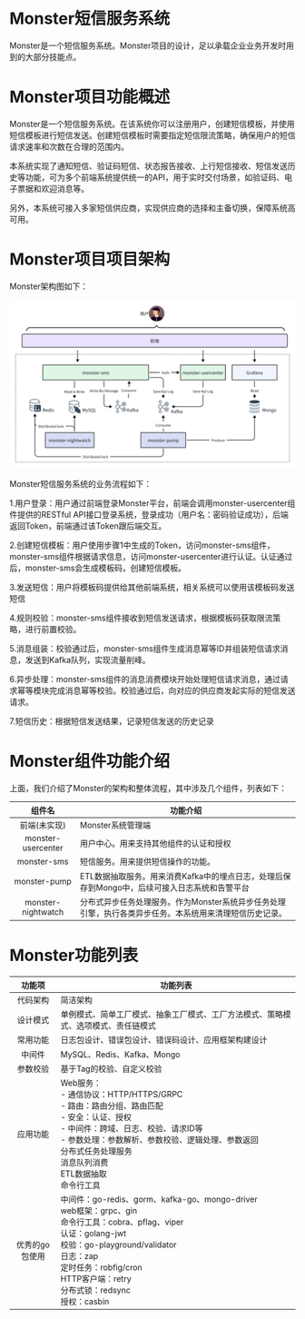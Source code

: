 # Monster短信服务系统
Monster是一个短信服务系统。Monster项目的设计，足以承载企业业务开发时用到的大部分技能点。



# Monster项目功能概述
Monster是一个短信服务系统。在该系统你可以注册用户，创建短信模板，并使用短信模板进行短信发送。创建短信模板时需要指定短信限流策略，确保用户的短信请求速率和次数在合理的范围内。

本系统实现了通知短信、验证码短信、状态报告接收、上行短信接收、短信发送历史等功能，可为多个前端系统提供统一的API，用于实时交付场景，如验证码、电子票据和欢迎消息等。

另外，本系统可接入多家短信供应商，实现供应商的选择和主备切换，保障系统高可用。

# Monster项目项目架构
Monster架构图如下：

![high_level.png](docs/high_level.png)

Monster短信服务系统的业务流程如下：

1.用户登录：用户通过前端登录Monster平台，前端会调用monster-usercenter组件提供的RESTful API接口登录系统，登录成功（用户名：密码验证成功），后端返回Token，前端通过该Token跟后端交互。

2.创建短信模板：用户使用步骤1中生成的Token，访问monster-sms组件，monster-sms组件根据请求信息，访问monster-usercenter进行认证。认证通过后，monster-sms会生成模板码，创建短信模板。

3.发送短信：用户将模板码提供给其他前端系统，相关系统可以使用该模板码发送短信

4.规则校验：monster-sms组件接收到短信发送请求，根据模板码获取限流策略，进行前置校验。

5.消息组装：校验通过后，monster-sms组件生成消息幂等ID并组装短信请求消息，发送到Kafka队列，实现流量削峰。

6.异步处理：monster-sms组件的消息消费模块开始处理短信请求消息，通过请求幂等模块完成消息幂等校验。校验通过后，向对应的供应商发起实际的短信发送请求。

7.短信历史：根据短信发送结果，记录短信发送的历史记录





# Monster组件功能介绍
上面，我们介绍了Monster的架构和整体流程，其中涉及几个组件，列表如下：

| **组件名** | **功能介绍** |
| :---: | --- |
| 前端(未实现) | Monster系统管理端 |
| monster-usercenter | 用户中心。用来支持其他组件的认证和授权 |
| monster-sms | 短信服务。用来提供短信操作的功能。 |
| monster-pump | ETL数据抽取服务。用来消费Kafka中的埋点日志，处理后保存到Mongo中，后续可接入日志系统和告警平台 |
| monster-nightwatch | 分布式异步任务处理服务。作为Monster系统异步任务处理引擎，执行各类异步任务。本系统用来清理短信历史记录。 |


# Monster功能列表
| **功能项** | **功能列表**                                                                                                                                                                                                                 |
| :---: |--------------------------------------------------------------------------------------------------------------------------------------------------------------------------------------------------------------------------|
| 代码架构 | 简洁架构                                                                                                                                                                                                                     |
| 设计模式 | 单例模式、简单工厂模式、抽象工厂模式、工厂方法模式、策略模式、选项模式、责任链模式                                                                                                                                                                                |
| 常用功能 | 日志包设计、错误包设计、错误码设计、应用框架构建设计                                                                                                                                                                                               |
| 中间件 | MySQL、Redis、Kafka、Mongo                                                                                                                                                                                                  |
| 参数校验 | 基于Tag的校验、自定义校验                                                                                                                                                                                                           |
| 应用功能 | Web服务：<br/>- 通信协议：HTTP/HTTPS/GRPC<br/>- 路由：路由分组、路由匹配<br/>- 安全：认证、授权<br/>- 中间件：跨域、日志、校验、请求ID等<br/>- 参数处理：参数解析、参数校验、逻辑处理、参数返回<br/>分布式任务处理服务<br/>消息队列消费<br/>ETL数据抽取<br/>命令行工具                                              |
| 优秀的go包使用 | 中间件：go-redis、gorm、kafka-go、mongo-driver<br/>web框架：grpc、gin<br/>命令行工具：cobra、pflag、viper<br/>认证：golang-jwt<br/>校验：go-playground/validator<br/>日志：zap<br/>定时任务：robfig/cron<br/>HTTP客户端：retry<br/>分布式锁：redsync<br/>授权：casbin |


# 








